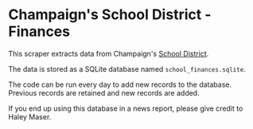 # Champaign's School District - Finances

This scraper extracts data from Champaign's [School District](https://www.champaignschools.org/documents/departments/finance/check-register-archive/369828).

The data is stored as a SQLite database named `school_finances.sqlite`.

The code can be run every day to add new records to the database. Previous records are retained and new
records are added.

If you end up using this database in a news report, please give credit to Haley Maser.
